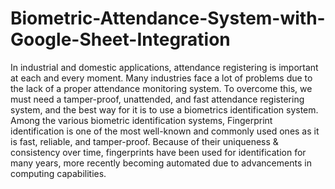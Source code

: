 # Biometric-Attendance-System-with-Google-Sheet-Integration
In industrial and domestic applications, attendance registering is important at each and every moment. Many industries face a lot of problems due to the lack of a proper attendance monitoring system. To overcome this, we must need a tamper-proof, unattended, and fast attendance registering system, and the best way for it is to use a biometrics identification system.
Among the various biometric identification systems, Fingerprint identification is one of the most well-known and commonly used ones as it is fast, reliable, and tamper-proof. Because of their uniqueness & consistency over time, fingerprints have been used for identification for many years, more recently becoming automated due to advancements in computing capabilities. 
